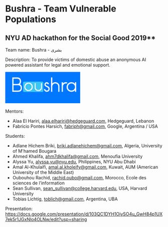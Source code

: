 # Bushra - Team Vulnerable Populations
## NYU AD hackathon for the Social Good 2019**

Team name: Bushra - بشرى

Description: To provide victims of domestic abuse an anonymous AI powered assistant for legal and emotional support.

<img src=./boushra-logo.png height="100px"/>

Mentors:
 * Alaa El Hariri,  alaa.elhariri@hedgeguard.com, Hedgeguard, Lebanon
 * Fabricio Pontes Harsich, fabriph@gmail.com,  Google, Argentina / USA


Students:
 * Adlane Hichem Briki,  briki.adlanehichem@gmail.com, Algeria, University of M'hamed Bougara
 * Ahmed Khalifa, ahm7dkhalifa@gmail.com, Menoufia University
 * Alyssa Yu,  alyssa.yu@nyu.edu, Philippines, NYU Abu Dhabi
 * Amal Al-Khulaifi, amal.al.kholeify@gmail.com, Kuwait, AUM (American University of the Middle East)
 * Oubouhou Rachid, rachid.oubo@gmail.com, Morocco, Ecole des sciences de l’information
 * Sean Sullivan,  sean_sullivan@college.harvard.edu, USA, Harvard University
 * Tobias Lichtig, toblich@gmail.com, Argentina, UBA

Presentation: https://docs.google.com/presentation/d/103QC1DYH1OiySO4u_GwH84p1UX7ek5r1JGxNIo4OLNw/edit?usp=sharing
